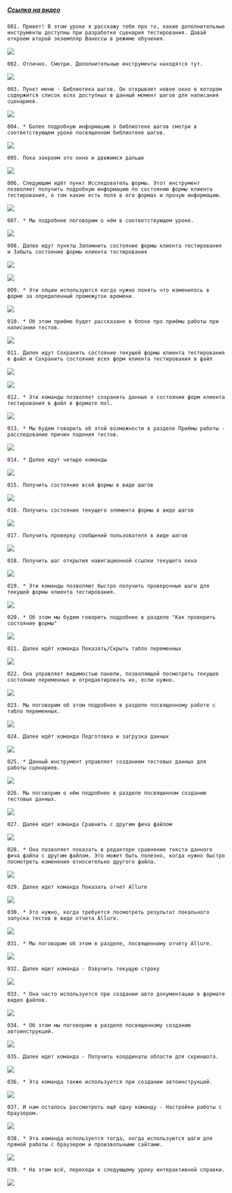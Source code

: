 ﻿##### [Ссылка на видео](https://youtu.be/D51Ucup8I8g)

	001. Привет! В этом уроке я расскажу тебе про то, какие дополнительные инструменты доступны при разработке сценария тестирования. Давай откроем второй экземпляр Ванессы в режиме обучения.

![](https://vanessa-files.do.bit-erp.ru/Doc/1.2.040.1/MD/Глава02/images/000_КраткийОбзорДоступныхИнструментовПриРаботеСРедактором.png)

	002. Отлично. Смотри. Дополнительные инструменты находятся тут.

![](https://vanessa-files.do.bit-erp.ru/Doc/1.2.040.1/MD/Глава02/images/005_КраткийОбзорДоступныхИнструментовПриРаботеСРедактором.png)

	003. Пункт меню - Библиотека шагов. Он открывает новое окно в котором содержится список всех доступных в данный момент шагов для написания сценариев.

![](https://vanessa-files.do.bit-erp.ru/Doc/1.2.040.1/MD/Глава02/images/013_КраткийОбзорДоступныхИнструментовПриРаботеСРедактором.png)

	004. * Более подробную информацию о библиотеке шагов смотри в соответствующем уроке посвященном библиотеке шагов.

![](https://vanessa-files.do.bit-erp.ru/Doc/1.2.040.1/MD/Глава02/images/018_КраткийОбзорДоступныхИнструментовПриРаботеСРедактором.png)

	005. Пока закроем это окно и движимся дальше

![](https://vanessa-files.do.bit-erp.ru/Doc/1.2.040.1/MD/Глава02/images/020_КраткийОбзорДоступныхИнструментовПриРаботеСРедактором.png)

	006. Следующим идёт пункт Исследователь формы. Этот инструмент позволяет получить подробную информацию по состоянию формы клиента тестирования, о том какие есть поля в его формах и прочую информацию.

![](https://vanessa-files.do.bit-erp.ru/Doc/1.2.040.1/MD/Глава02/images/026_КраткийОбзорДоступныхИнструментовПриРаботеСРедактором.png)

	007. * Мы подробнее поговорим о нём в соответствующем уроке.

![](https://vanessa-files.do.bit-erp.ru/Doc/1.2.040.1/MD/Глава02/images/029_КраткийОбзорДоступныхИнструментовПриРаботеСРедактором.png)

	008. Далее идут пункты Запомнить состояние формы клиента тестирования и Забыть состояние формы клиента тестирования

![](https://vanessa-files.do.bit-erp.ru/Doc/1.2.040.1/MD/Глава02/images/033_КраткийОбзорДоступныхИнструментовПриРаботеСРедактором.png)



![](https://vanessa-files.do.bit-erp.ru/Doc/1.2.040.1/MD/Глава02/images/039_КраткийОбзорДоступныхИнструментовПриРаботеСРедактором.png)

	009. * Эти опции используются когда нужно понять что изменилось в форме за определенный промежуток времени.

![](https://vanessa-files.do.bit-erp.ru/Doc/1.2.040.1/MD/Глава02/images/042_КраткийОбзорДоступныхИнструментовПриРаботеСРедактором.png)

	010. * Об этом приёме будет рассказано в блоке про приёмы работы при написании тестов.

![](https://vanessa-files.do.bit-erp.ru/Doc/1.2.040.1/MD/Глава02/images/043_КраткийОбзорДоступныхИнструментовПриРаботеСРедактором.png)

	011. Далее идут Сохранить состояние текущей формы клиента тестирования в файл и Сохранить состояние всех форм клиента тестирования в файл

![](https://vanessa-files.do.bit-erp.ru/Doc/1.2.040.1/MD/Глава02/images/047_КраткийОбзорДоступныхИнструментовПриРаботеСРедактором.png)



![](https://vanessa-files.do.bit-erp.ru/Doc/1.2.040.1/MD/Глава02/images/053_КраткийОбзорДоступныхИнструментовПриРаботеСРедактором.png)

	012. * Эти команды позволяет сохранить данные о состоянии форм клиента тестирования в файл в формате mxl.

![](https://vanessa-files.do.bit-erp.ru/Doc/1.2.040.1/MD/Глава02/images/056_КраткийОбзорДоступныхИнструментовПриРаботеСРедактором.png)

	013. * Мы будем говорить об этой возможности в разделе Приёмы работы - расследование причин падения тестов.

![](https://vanessa-files.do.bit-erp.ru/Doc/1.2.040.1/MD/Глава02/images/057_КраткийОбзорДоступныхИнструментовПриРаботеСРедактором.png)

	014. * Далее идут четыре команды

![](https://vanessa-files.do.bit-erp.ru/Doc/1.2.040.1/MD/Глава02/images/058_КраткийОбзорДоступныхИнструментовПриРаботеСРедактором.png)

	015. Получить состояние всей формы в виде шагов

![](https://vanessa-files.do.bit-erp.ru/Doc/1.2.040.1/MD/Глава02/images/062_КраткийОбзорДоступныхИнструментовПриРаботеСРедактором.png)

	016. Получить состояние текущего элемента формы в виде шагов

![](https://vanessa-files.do.bit-erp.ru/Doc/1.2.040.1/MD/Глава02/images/068_КраткийОбзорДоступныхИнструментовПриРаботеСРедактором.png)

	017. Получить проверку сообщений пользователя в виде шагов

![](https://vanessa-files.do.bit-erp.ru/Doc/1.2.040.1/MD/Глава02/images/074_КраткийОбзорДоступныхИнструментовПриРаботеСРедактором.png)

	018. Получить шаг открытия навигационной ссылки текущего окна

![](https://vanessa-files.do.bit-erp.ru/Doc/1.2.040.1/MD/Глава02/images/080_КраткийОбзорДоступныхИнструментовПриРаботеСРедактором.png)

	019. * Эти команды позволяют быстро получить проверочные шаги для текущей формы клиента тестирования.

![](https://vanessa-files.do.bit-erp.ru/Doc/1.2.040.1/MD/Глава02/images/083_КраткийОбзорДоступныхИнструментовПриРаботеСРедактором.png)

	020. * Об этом мы будем говорить подробнее в разделе "Как проверить состояние формы"

![](https://vanessa-files.do.bit-erp.ru/Doc/1.2.040.1/MD/Глава02/images/084_КраткийОбзорДоступныхИнструментовПриРаботеСРедактором.png)

	021. Далее идёт команда Показать/Скрыть табло переменных

![](https://vanessa-files.do.bit-erp.ru/Doc/1.2.040.1/MD/Глава02/images/088_КраткийОбзорДоступныхИнструментовПриРаботеСРедактором.png)

	022. Она управляет видимостью панели, позволяющей посмотреть текущее состояние переменных и отредактировать их, если нужно.

![](https://vanessa-files.do.bit-erp.ru/Doc/1.2.040.1/MD/Глава02/images/100_КраткийОбзорДоступныхИнструментовПриРаботеСРедактором.png)

	023. Мы поговорим об этом подробнее в разделе посвященному работе с табло переменных.

![](https://vanessa-files.do.bit-erp.ru/Doc/1.2.040.1/MD/Глава02/images/103_КраткийОбзорДоступныхИнструментовПриРаботеСРедактором.png)

	024. Далее идёт команда Подготовка и загрузка данных

![](https://vanessa-files.do.bit-erp.ru/Doc/1.2.040.1/MD/Глава02/images/110_КраткийОбзорДоступныхИнструментовПриРаботеСРедактором.png)

	025. * Данный инструмент управляет созданием тестовых данных для работы сценариев.

![](https://vanessa-files.do.bit-erp.ru/Doc/1.2.040.1/MD/Глава02/images/115_КраткийОбзорДоступныхИнструментовПриРаботеСРедактором.png)

	026. Мы поговорим о нём подробнее в разделе посвященном созданию тестовых данных.

![](https://vanessa-files.do.bit-erp.ru/Doc/1.2.040.1/MD/Глава02/images/117_КраткийОбзорДоступныхИнструментовПриРаботеСРедактором.png)

	027. Далее идет команда Сравнить с другим фича файлом

![](https://vanessa-files.do.bit-erp.ru/Doc/1.2.040.1/MD/Глава02/images/124_КраткийОбзорДоступныхИнструментовПриРаботеСРедактором.png)

	028. * Она позволяет показать в редакторе сравнение текста данного фича файла с другим файлом. Это может быть полезно, когда нужно быстро посмотреть изменения относительно другого файла.

![](https://vanessa-files.do.bit-erp.ru/Doc/1.2.040.1/MD/Глава02/images/127_КраткийОбзорДоступныхИнструментовПриРаботеСРедактором.png)

	029. Далее идет команда Показать отчет Allure

![](https://vanessa-files.do.bit-erp.ru/Doc/1.2.040.1/MD/Глава02/images/131_КраткийОбзорДоступныхИнструментовПриРаботеСРедактором.png)

	030. * Это нужно, когда требуется посмотреть результат локального запуска тестов в виде отчета Allure.

![](https://vanessa-files.do.bit-erp.ru/Doc/1.2.040.1/MD/Глава02/images/134_КраткийОбзорДоступныхИнструментовПриРаботеСРедактором.png)

	031. * Мы поговорим об этом в разделе, посвященному отчету Allure.

![](https://vanessa-files.do.bit-erp.ru/Doc/1.2.040.1/MD/Глава02/images/135_КраткийОбзорДоступныхИнструментовПриРаботеСРедактором.png)

	032. Далее идет команда - Озвучить текущую строку

![](https://vanessa-files.do.bit-erp.ru/Doc/1.2.040.1/MD/Глава02/images/139_КраткийОбзорДоступныхИнструментовПриРаботеСРедактором.png)

	033. * Она часто используется при создании авто документации в формате видео файлов.

![](https://vanessa-files.do.bit-erp.ru/Doc/1.2.040.1/MD/Глава02/images/142_КраткийОбзорДоступныхИнструментовПриРаботеСРедактором.png)

	034. * Об этом мы поговорим в разделе посвященному созданию автоинструкций.

![](https://vanessa-files.do.bit-erp.ru/Doc/1.2.040.1/MD/Глава02/images/143_КраткийОбзорДоступныхИнструментовПриРаботеСРедактором.png)

	035. Далее идет команда - Получить координаты области для скриншота.

![](https://vanessa-files.do.bit-erp.ru/Doc/1.2.040.1/MD/Глава02/images/147_КраткийОбзорДоступныхИнструментовПриРаботеСРедактором.png)

	036. * Эта команда также используется при создании автоинструкций.

![](https://vanessa-files.do.bit-erp.ru/Doc/1.2.040.1/MD/Глава02/images/150_КраткийОбзорДоступныхИнструментовПриРаботеСРедактором.png)

	037. И нам осталось рассмотреть ещё одну команду - Настройки работы с браузером.

![](https://vanessa-files.do.bit-erp.ru/Doc/1.2.040.1/MD/Глава02/images/154_КраткийОбзорДоступныхИнструментовПриРаботеСРедактором.png)

	038. * Эта команда используется тогда, когда используются шаги для прямой работы с браузером и произвольными сайтами.

![](https://vanessa-files.do.bit-erp.ru/Doc/1.2.040.1/MD/Глава02/images/157_КраткийОбзорДоступныхИнструментовПриРаботеСРедактором.png)

	039. * На этом всё, переходи к следующему уроку интерактивной справки.

![](https://vanessa-files.do.bit-erp.ru/Doc/1.2.040.1/MD/Глава02/images/158_КраткийОбзорДоступныхИнструментовПриРаботеСРедактором.png)
